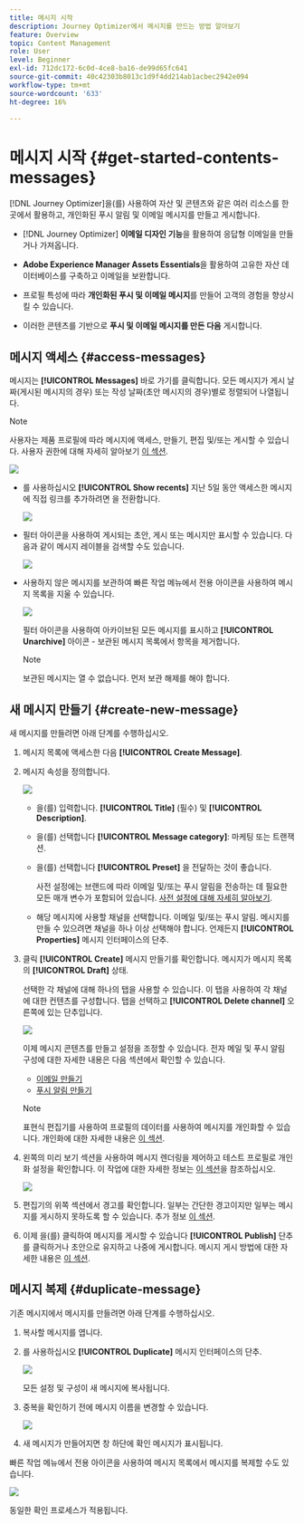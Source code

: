 ```yaml
---
title: 메시지 시작
description: Journey Optimizer에서 메시지를 만드는 방법 알아보기
feature: Overview
topic: Content Management
role: User
level: Beginner
exl-id: 712dc172-6c0d-4ce8-ba16-de99d65fc641
source-git-commit: 40c42303b8013c1d9f4dd214ab1acbec2942e094
workflow-type: tm+mt
source-wordcount: '633'
ht-degree: 16%

---
```


# 메시지 시작 {#get-started-contents-messages}

[!DNL Journey Optimizer]을(를) 사용하여 자산 및 콘텐츠와 같은 여러 리소스를 한 곳에서 활용하고, 개인화된 푸시 알림 및 이메일 메시지를 만들고 게시합니다.

* [!DNL Journey Optimizer] **이메일 디자인 기능**&#x200B;을 활용하여 응답형 이메일을 만들거나 가져옵니다.

* **Adobe Experience Manager Assets Essentials**&#x200B;을 활용하여 고유한 자산 데이터베이스를 구축하고 이메일을 보완합니다.

* 프로필 특성에 따라 **개인화된 푸시 및 이메일 메시지**&#x200B;를 만들어 고객의 경험을 향상시킬 수 있습니다.

* 이러한 콘텐츠를 기반으로 **푸시 및 이메일 메시지를 만든 다음** 게시합니다.

## 메시지 액세스 {#access-messages}

메시지는 **[!UICONTROL Messages]** 바로 가기를 클릭합니다. 모든 메시지가 게시 날짜(게시된 메시지의 경우) 또는 작성 날짜(초안 메시지의 경우)별로 정렬되어 나열됩니다.

>[!NOTE]
>
>사용자는 제품 프로필에 따라 메시지에 액세스, 만들기, 편집 및/또는 게시할 수 있습니다. 사용자 권한에 대해 자세히 알아보기 [이 섹션](../administration/permissions.md).

![](assets/messages-list.png)

* 를 사용하십시오 **[!UICONTROL Show recents]** 지난 5일 동안 액세스한 메시지에 직접 링크를 추가하려면 을 전환합니다.

   ![](assets/show-recent-messages.png)

* 필터 아이콘을 사용하여 게시되는 초안, 게시 또는 메시지만 표시할 수 있습니다. 다음과 같이 메시지 레이블을 검색할 수도 있습니다.

   ![](assets/filter-messages.png)

* 사용하지 않은 메시지를 보관하여 빠른 작업 메뉴에서 전용 아이콘을 사용하여 메시지 목록을 지울 수 있습니다.

   ![](assets/archive-message.png)

   필터 아이콘을 사용하여 아카이브된 모든 메시지를 표시하고 **[!UICONTROL Unarchive]** 아이콘 - 보관된 메시지 목록에서 항목을 제거합니다.

   >[!NOTE]
   >
   >보관된 메시지는 열 수 없습니다. 먼저 보관 해제를 해야 합니다.

## 새 메시지 만들기 {#create-new-message}

새 메시지를 만들려면 아래 단계를 수행하십시오.

1. 메시지 목록에 액세스한 다음 **[!UICONTROL Create Message]**.

1. 메시지 속성을 정의합니다.

   ![](assets/create-message-properties.png)

   * 을(를) 입력합니다. **[!UICONTROL Title]** (필수) 및 **[!UICONTROL Description]**.

   * 을(를) 선택합니다 **[!UICONTROL Message category]**: 마케팅 또는 트랜잭션.

   * 을(를) 선택합니다 **[!UICONTROL Preset]** 을 전달하는 것이 좋습니다.

      사전 설정에는 브랜드에 따라 이메일 및/또는 푸시 알림을 전송하는 데 필요한 모든 매개 변수가 포함되어 있습니다. [사전 설정에 대해 자세히 알아보기](../configuration/message-presets.md).

   * 해당 메시지에 사용할 채널을 선택합니다. 이메일 및/또는 푸시 알림. 메시지를 만들 수 있으려면 채널을 하나 이상 선택해야 합니다.
   언제든지 **[!UICONTROL Properties]** 메시지 인터페이스의 단추.

1. 클릭 **[!UICONTROL Create]** 메시지 만들기를 확인합니다. 메시지가 메시지 목록의 **[!UICONTROL Draft]** 상태.

   선택한 각 채널에 대해 하나의 탭을 사용할 수 있습니다. 이 탭을 사용하여 각 채널에 대한 컨텐츠를 구성합니다. 탭을 선택하고 **[!UICONTROL Delete channel]** 오른쪽에 있는 단추입니다.

   ![](assets/create-messages-content.png)

   이제 메시지 콘텐츠를 만들고 설정을 조정할 수 있습니다. 전자 메일 및 푸시 알림 구성에 대한 자세한 내용은 다음 섹션에서 확인할 수 있습니다.

   * [이메일 만들기](create-email.md)
   * [푸시 알림 만들기](create-push.md)

   >[!NOTE]
   >   
   >표현식 편집기를 사용하여 프로필의 데이터를 사용하여 메시지를 개인화할 수 있습니다. 개인화에 대한 자세한 내용은 [이 섹션](../personalization/personalize.md).

1. 왼쪽의 미리 보기 섹션을 사용하여 메시지 렌더링을 제어하고 테스트 프로필로 개인화 설정을 확인합니다. 이 작업에 대한 자세한 정보는 [이 섹션](../design/preview.md)을 참조하십시오.

   ![](assets/messages-simple-preview.png)

1. 편집기의 위쪽 섹션에서 경고를 확인합니다.  일부는 간단한 경고이지만 일부는 메시지를 게시하지 못하도록 할 수 있습니다. 추가 정보 [이 섹션](alerts.md).

1. 이제 을(를) 클릭하여 메시지를 게시할 수 있습니다 **[!UICONTROL Publish]** 단추를 클릭하거나 초안으로 유지하고 나중에 게시합니다. 메시지 게시 방법에 대한 자세한 내용은 [이 섹션](publish-manage-message.md).

## 메시지 복제 {#duplicate-message}

기존 메시지에서 메시지를 만들려면 아래 단계를 수행하십시오.

1. 복사할 메시지를 엽니다.

1. 를 사용하십시오 **[!UICONTROL Duplicate]** 메시지 인터페이스의 단추.

   ![](assets/message-duplicate.png)

   모든 설정 및 구성이 새 메시지에 복사됩니다.

1. 중복을 확인하기 전에 메시지 이름을 변경할 수 있습니다.

   ![](assets/message-duplicate-confirm.png)

1. 새 메시지가 만들어지면 창 하단에 확인 메시지가 표시됩니다.

빠른 작업 메뉴에서 전용 아이콘을 사용하여 메시지 목록에서 메시지를 복제할 수도 있습니다.

![](assets/message-duplicate-from-list.png)

동일한 확인 프로세스가 적용됩니다.

